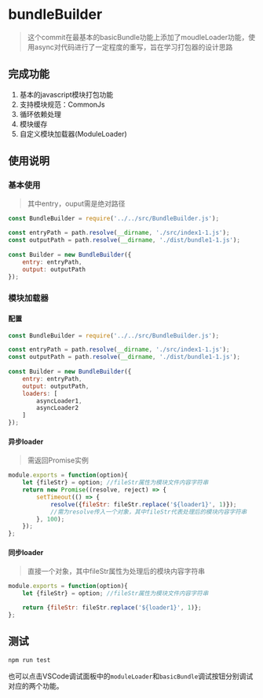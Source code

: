 # bundleBuilder

> 这个commit在最基本的basicBundle功能上添加了moudleLoader功能，使用async对代码进行了一定程度的重写，旨在学习打包器的设计思路

## 完成功能

1. 基本的javascript模块打包功能
2. 支持模块规范：CommonJs
3. 循环依赖处理
4. 模块缓存
5. 自定义模块加载器(ModuleLoader)

## 使用说明

### 基本使用

> 其中entry，ouput需是绝对路径

```js
const BundleBuilder = require('../../src/BundleBuilder.js');

const entryPath = path.resolve(__dirname, './src/index1-1.js');
const outputPath = path.resolve(__dirname, './dist/bundle1-1.js');
        
const Builder = new BundleBuilder({
    entry: entryPath,
    output: outputPath
});
```

### 模块加载器
#### 配置
```js
const BundleBuilder = require('../../src/BundleBuilder.js');

const entryPath = path.resolve(__dirname, './src/index1-1.js');
const outputPath = path.resolve(__dirname, './dist/bundle1-1.js');
        
const Builder = new BundleBuilder({
    entry: entryPath,
    output: outputPath,
    loaders: [
        asyncLoader1,
        asyncLoader2
    ]
});
```

#### 异步loader

> 需返回Promise实例

```js
module.exports = function(option){
    let {fileStr} = option; //fileStr属性为模块文件内容字符串
    return new Promise((resolve, reject) => {
        setTimeout(() => {
            resolve({fileStr: fileStr.replace('${loader1}', 1)});
            //需为resolve传入一个对象，其中fileStr代表处理后的模块内容字符串
        }, 100);
    });
};
```

#### 同步loader

> 直接一个对象，其中fileStr属性为处理后的模块内容字符串

```js
module.exports = function(option){
    let {fileStr} = option; //fileStr属性为模块文件内容字符串

    return {fileStr: fileStr.replace('${loader1}', 1)};
};
```


## 测试

```bash
npm run test
```

也可以点击VSCode调试面板中的``moduleLoader``和``basicBundle``调试按钮分别调试对应的两个功能。





